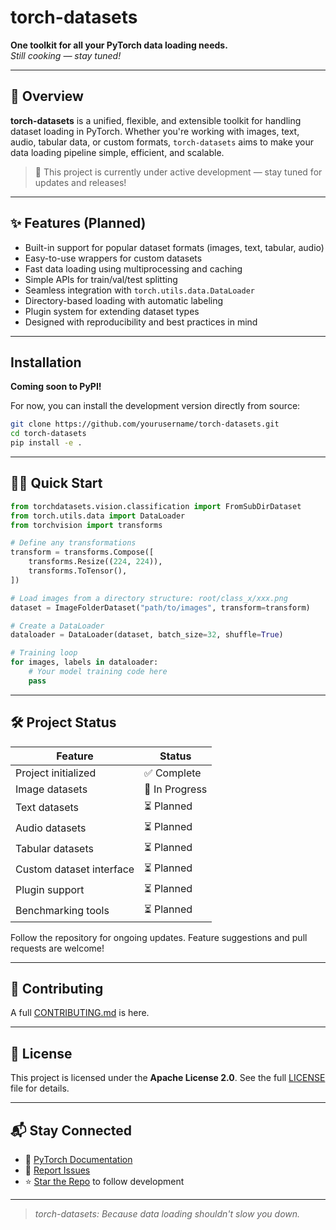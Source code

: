 # torch-datasets

**One toolkit for all your PyTorch data loading needs.**  
_Still cooking — stay tuned!_

---

## 🚀 Overview

**torch-datasets** is a unified, flexible, and extensible toolkit for handling dataset loading in PyTorch. Whether you're working with images, text, audio, tabular data, or custom formats, `torch-datasets` aims to make your data loading pipeline simple, efficient, and scalable.

> 🔧 This project is currently under active development — stay tuned for updates and releases!

---

## ✨ Features (Planned)

- Built-in support for popular dataset formats (images, text, tabular, audio)
- Easy-to-use wrappers for custom datasets
- Fast data loading using multiprocessing and caching
- Simple APIs for train/val/test splitting
- Seamless integration with `torch.utils.data.DataLoader`
- Directory-based loading with automatic labeling
- Plugin system for extending dataset types
- Designed with reproducibility and best practices in mind

---

## Installation

**Coming soon to PyPI!**

For now, you can install the development version directly from source:

```bash
git clone https://github.com/yourusername/torch-datasets.git
cd torch-datasets
pip install -e .
````

---

## 🧑‍💻 Quick Start

```python
from torchdatasets.vision.classification import FromSubDirDataset
from torch.utils.data import DataLoader
from torchvision import transforms

# Define any transformations
transform = transforms.Compose([
    transforms.Resize((224, 224)),
    transforms.ToTensor(),
])

# Load images from a directory structure: root/class_x/xxx.png
dataset = ImageFolderDataset("path/to/images", transform=transform)

# Create a DataLoader
dataloader = DataLoader(dataset, batch_size=32, shuffle=True)

# Training loop
for images, labels in dataloader:
    # Your model training code here
    pass
```

---

## 🛠️ Project Status

| Feature                  | Status         |
| ------------------------ | -------------- |
| Project initialized      | ✅ Complete     |
| Image datasets           | 🚧 In Progress |
| Text datasets            | ⏳ Planned      |
| Audio datasets           | ⏳ Planned      |
| Tabular datasets         | ⏳ Planned      |
| Custom dataset interface | ⏳ Planned      |
| Plugin support           | ⏳ Planned      |
| Benchmarking tools       | ⏳ Planned      |

Follow the repository for ongoing updates. Feature suggestions and pull requests are welcome!

---

## 🤝 Contributing

A full [CONTRIBUTING.md](CONTRIBUTING.md) is here.

---

## 📄 License

This project is licensed under the **Apache License 2.0**.
See the full [LICENSE](LICENSE) file for details.

---

## 📬 Stay Connected

* 📘 [PyTorch Documentation](https://pytorch.org/docs/stable/data.html)
* 🐞 [Report Issues](https://github.com/Shubh-Goyal-07/torch-datasets/issues)
* ⭐ [Star the Repo](https://github.com/Shubh-Goyal-07/torch-datasets) to follow development

---

> *torch-datasets: Because data loading shouldn't slow you down.*
